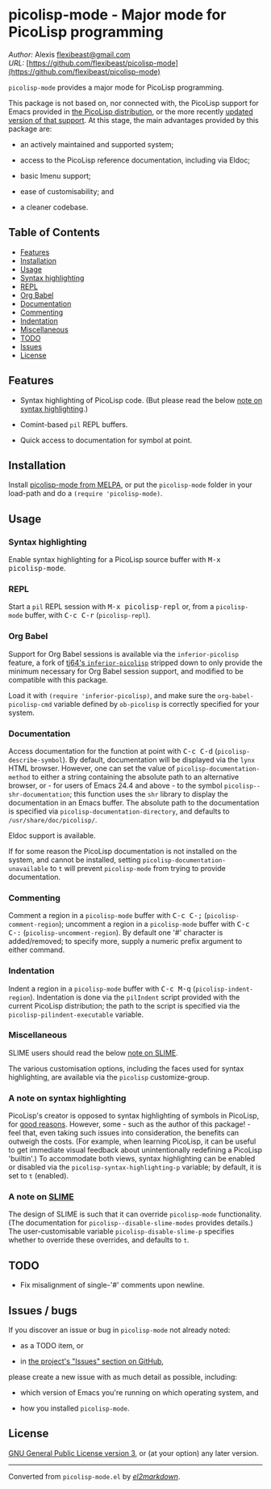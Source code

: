 # picolisp-mode - Major mode for PicoLisp programming

*Author:* Alexis <flexibeast@gmail.com><br>
*URL:* [https://github.com/flexibeast/picolisp-mode](https://github.com/flexibeast/picolisp-mode)<br>

`picolisp-mode` provides a major mode for PicoLisp programming.

This package is not based on, nor connected with, the PicoLisp support for Emacs provided in [the PicoLisp distribution](http://software-lab.de/down.html), or the more recently [updated version of that support](https://github.com/tj64/picolisp-mode). At this stage, the main advantages provided by this package are:

* an actively maintained and supported system;

* access to the PicoLisp reference documentation, including via Eldoc;

* basic Imenu support;

* ease of customisability; and

* a cleaner codebase.

## Table of Contents

- [Features](#features)
- [Installation](#installation)
- [Usage](#usage)
 - [Syntax highlighting](#usage-highlighting)
 - [REPL](#repl)
 - [Org Babel](#usage-org-babel)
 - [Documentation](#documentation)
 - [Commenting](#commenting)
 - [Indentation](#indentation)
 - [Miscellaneous](#miscellanous)
- [TODO](#todo)
- [Issues](#issues)
- [License](#license)

## Features

* Syntax highlighting of PicoLisp code. (But please read the below [note on syntax highlighting](#note-highlighting).)

* Comint-based `pil` REPL buffers.

* Quick access to documentation for symbol at point.

## Installation

Install [picolisp-mode from MELPA](http://melpa.org/#/picolisp-mode), or put the `picolisp-mode` folder in your load-path and do a `(require 'picolisp-mode)`.

## Usage

<a name='usage-highlighting'></a>

### Syntax highlighting

Enable syntax highlighting for a PicoLisp source buffer with <kbd>M-x picolisp-mode</kbd>. 

### REPL

Start a `pil` REPL session with <kbd>M-x picolisp-repl</kbd> or, from a `picolisp-mode` buffer, with <kbd>C-c C-r</kbd> (`picolisp-repl`).

<a name='usage-org-babel'></a>

### Org Babel

Support for Org Babel sessions is available via the `inferior-picolisp` feature, a fork of [tj64's `inferior-picolisp`](https://github.com/tj64/picolisp-mode/) stripped down to only provide the minimum necessary for Org Babel session support, and modified to be compatible with this package.

Load it with `(require 'inferior-picolisp)`, and make sure the `org-babel-picolisp-cmd` variable defined by `ob-picolisp` is correctly specified for your system.

### Documentation

Access documentation for the function at point with <kbd>C-c C-d</kbd> (`picolisp-describe-symbol`). By default, documentation will be displayed via the `lynx` HTML browser. However, one can set the value of `picolisp-documentation-method` to either a string containing the absolute path to an alternative browser, or - for users of Emacs 24.4 and above - to the symbol `picolisp--shr-documentation`; this function uses the `shr` library to display the documentation in an Emacs buffer. The absolute path to the documentation is specified via `picolisp-documentation-directory`, and defaults to `/usr/share/doc/picolisp/`.

Eldoc support is available.

If for some reason the PicoLisp documentation is not installed on the system, and cannot be installed, setting `picolisp-documentation-unavailable` to `t` will prevent `picolisp-mode` from trying to provide documentation.

### Commenting

Comment a region in a `picolisp-mode` buffer with <kbd>C-c C-;</kbd> (`picolisp-comment-region`); uncomment a region in a `picolisp-mode` buffer with <kbd>C-c C-:</kbd> (`picolisp-uncomment-region`). By default one '#' character is added/removed; to specify more, supply a numeric prefix argument to either command.

### Indentation

Indent a region in a `picolisp-mode` buffer with <kbd>C-c M-q</kbd> (`picolisp-indent-region`). Indentation is done via the `pilIndent` script provided with the current PicoLisp distribution; the path to the script is specified via the `picolisp-pilindent-executable` variable.

### Miscellaneous

SLIME users should read the below [note on SLIME](#note-slime).

The various customisation options, including the faces used for syntax highlighting, are available via the `picolisp` customize-group.

<a name="note-highlighting"></a>

### A note on syntax highlighting

PicoLisp's creator is opposed to syntax highlighting of symbols in PicoLisp, for [good reasons](http://www.mail-archive.com/picolisp@software-lab.de/msg05019.html). However, some - such as the author of this package! - feel that, even taking such issues into consideration, the benefits can outweigh the costs. (For example, when learning PicoLisp, it can be useful to get immediate visual feedback about unintentionally redefining a PicoLisp 'builtin'.) To accommodate both views, syntax highlighting can be enabled or disabled via the `picolisp-syntax-highlighting-p` variable; by default, it is set to `t` (enabled).

<a name="note-slime"></a>

### A note on [SLIME](https://github.com/slime/slime)

The design of SLIME is such that it can override `picolisp-mode` functionality. (The documentation for `picolisp--disable-slime-modes` provides details.) The user-customisable variable `picolisp-disable-slime-p` specifies whether to override these overrides, and defaults to `t`.

## TODO

* Fix misalignment of single-'#' comments upon newline.

<a name="issues"></a>

## Issues / bugs

If you discover an issue or bug in `picolisp-mode` not already noted:

* as a TODO item, or

* in [the project's "Issues" section on GitHub](https://github.com/flexibeast/picolisp-mode/issues),

please create a new issue with as much detail as possible, including:

* which version of Emacs you're running on which operating system, and

* how you installed `picolisp-mode`.

## License

[GNU General Public License version 3](http://www.gnu.org/licenses/gpl.html), or (at your option) any later version.


---
Converted from `picolisp-mode.el` by [*el2markdown*](https://github.com/Lindydancer/el2markdown).
